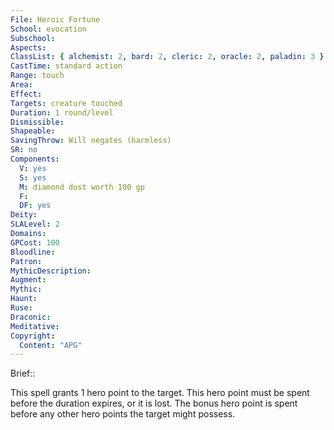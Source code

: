 ```yaml
---
File: Heroic Fortune
School: evocation
Subschool: 
Aspects: 
ClassList: { alchemist: 2, bard: 2, cleric: 2, oracle: 2, paladin: 3 }
CastTime: standard action
Range: touch
Area: 
Effect: 
Targets: creature touched
Duration: 1 round/level
Dismissible: 
Shapeable: 
SavingThrow: Will negates (harmless)
SR: no
Components:
  V: yes
  S: yes
  M: diamond dust worth 100 gp
  F: 
  DF: yes
Deity: 
SLALevel: 2
Domains: 
GPCost: 100
Bloodline: 
Patron: 
MythicDescription: 
Augment: 
Mythic: 
Haunt: 
Ruse: 
Draconic: 
Meditative: 
Copyright:
  Content: "APG"
---
```

Brief:: 

This spell grants 1 hero point to the target. This hero point must be spent before the duration expires, or it is lost. The bonus hero point is spent before any other hero points the target might possess.

